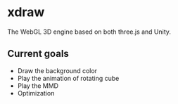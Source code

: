 # xdraw
The WebGL 3D engine based on both three.js and Unity.

## Current goals
* Draw the background color
* Play the animation of rotating cube
* Play the MMD
* Optimization
